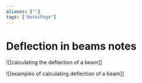 ```yaml
---
aliases: [""]
tags: ["NotesPage"]
---
```


# Deflection in beams notes
![[calculating the deflection of a beam]]

![[examples of calculating deflection of a beam]]